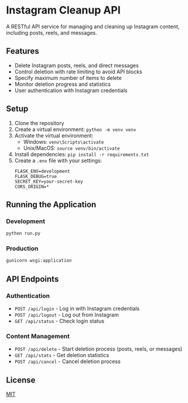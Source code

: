 # Instagram Cleanup API

A RESTful API service for managing and cleaning up Instagram content, including posts, reels, and messages.

## Features

- Delete Instagram posts, reels, and direct messages
- Control deletion with rate limiting to avoid API blocks
- Specify maximum number of items to delete
- Monitor deletion progress and statistics
- User authentication with Instagram credentials

## Setup

1. Clone the repository
2. Create a virtual environment: `python -m venv venv`
3. Activate the virtual environment:
   - Windows: `venv\Scripts\activate`
   - Unix/MacOS: `source venv/bin/activate`
4. Install dependencies: `pip install -r requirements.txt`
5. Create a `.env` file with your settings:
   ```
   FLASK_ENV=development
   FLASK_DEBUG=true
   SECRET_KEY=your-secret-key
   CORS_ORIGIN=*
   ```

## Running the Application

### Development

```bash
python run.py
```

### Production

```bash
gunicorn wsgi:application
```

## API Endpoints

### Authentication

- `POST /api/login` - Log in with Instagram credentials
- `POST /api/logout` - Log out from Instagram
- `GET /api/status` - Check login status

### Content Management

- `POST /api/delete` - Start deletion process (posts, reels, or messages)
- `GET /api/stats` - Get deletion statistics
- `POST /api/cancel` - Cancel deletion process

## License

[MIT](LICENSE)
